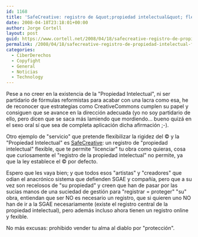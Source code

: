 ```yaml
---
id: 1168
title: 'SafeCreative: registro de &quot;propiedad intelectual&quot; flexible'
date: 2008-04-18T23:18:01+00:00
author: Jorge Cortell
layout: post
guid: https://www.cortell.net/2008/04/18/safecreative-registro-de-propiedad-intelectual-flexible/
permalink: /2008/04/18/safecreative-registro-de-propiedad-intelectual-flexible/
categories:
  - CiberDerechos
  - Copyfight
  - General
  - Noticias
  - Technology
---
```

Pese a no creer en la existencia de la "Propiedad Intelectual", ni ser partidario de fórmulas reformistas para acabar con una lacra como esa, he de reconocer que estrategias como CreativeCommons cumplen su papel y consiguen que se avance en la dirección adecuada (yo no soy partidario de ello, pero dicen que se saca más lamiendo que mordiendo... bueno quizá en el sexo oral sí que sea de completa aplicación dicha afirmación ;-).

Otro ejemplo de "servicio" que pretende flexibilizar la rigidez del © y la "Propiedad Intelectual" es <a href="https://www.safecreative.org" title="https://www.safecreative.org" target="_blank">SafeCreative</a>: un registro de "propiedad intelectual" flexible, que te permite "licenciar" tu obra como quieras, cosa que curiosamente el "registro de la propiedad intelectual" no permite, ya que la ley establece el © por defecto.

Espero que les vaya bien; y que todos esos "artistas" y "creadores" que odian el anacrónico sistema que defienden SGAE y compañía, pero que a su vez son recelosos de "su propiedad" y creen que han de pasar por las sucias manos de una suciedad de gestión para "registrar = proteger" "su" obra, entiendan que ser NO es necesario un registro, que si quieren uno NO han de ir a la SGAE necesariamente (existe el registro central de la propiedad intelectual), pero además incluso ahora tienen un registro online y fexible.

No más excusas: prohibido vender tu alma al diablo por "protección".